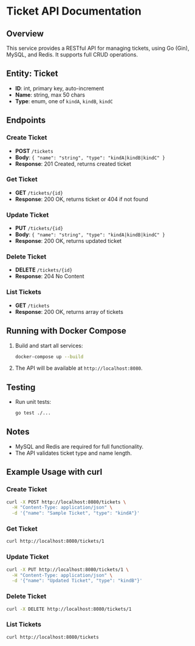 # Ticket API Documentation

## Overview
This service provides a RESTful API for managing tickets, using Go (Gin), MySQL, and Redis. It supports full CRUD operations.

## Entity: Ticket
- **ID**: int, primary key, auto-increment
- **Name**: string, max 50 chars
- **Type**: enum, one of `kindA`, `kindB`, `kindC`

## Endpoints

### Create Ticket
- **POST** `/tickets`
- **Body**: `{ "name": "string", "type": "kindA|kindB|kindC" }`
- **Response**: 201 Created, returns created ticket

### Get Ticket
- **GET** `/tickets/{id}`
- **Response**: 200 OK, returns ticket or 404 if not found

### Update Ticket
- **PUT** `/tickets/{id}`
- **Body**: `{ "name": "string", "type": "kindA|kindB|kindC" }`
- **Response**: 200 OK, returns updated ticket

### Delete Ticket
- **DELETE** `/tickets/{id}`
- **Response**: 204 No Content

### List Tickets
- **GET** `/tickets`
- **Response**: 200 OK, returns array of tickets

## Running with Docker Compose
1. Build and start all services:
   ```sh
   docker-compose up --build
   ```
2. The API will be available at `http://localhost:8080`.

## Testing
- Run unit tests:
  ```sh
  go test ./...
  ```

## Notes
- MySQL and Redis are required for full functionality.
- The API validates ticket type and name length.

## Example Usage with curl

### Create Ticket
```sh
curl -X POST http://localhost:8080/tickets \
  -H "Content-Type: application/json" \
  -d '{"name": "Sample Ticket", "type": "kindA"}'
```

### Get Ticket
```sh
curl http://localhost:8080/tickets/1
```

### Update Ticket
```sh
curl -X PUT http://localhost:8080/tickets/1 \
  -H "Content-Type: application/json" \
  -d '{"name": "Updated Ticket", "type": "kindB"}'
```

### Delete Ticket
```sh
curl -X DELETE http://localhost:8080/tickets/1
```

### List Tickets
```sh
curl http://localhost:8080/tickets
```
